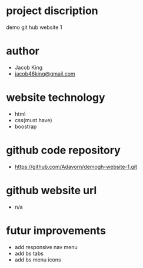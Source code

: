 # project discription
demo git hub website 1

# author
- Jacob King
- jacob46king@gmail.com

# website technology
- html
- css(must have)
- boostrap

# github code repository
- https://github.com/Adavorn/demogh-website-1.git

# github website url
- n/a

# futur improvements
- add responsive nav menu
- add bs tabs
- add bs menu icons

